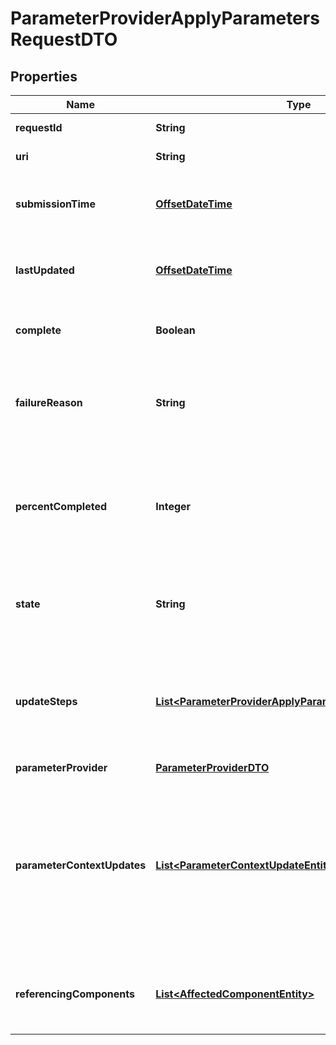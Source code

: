 # ParameterProviderApplyParametersRequestDTO

## Properties
Name | Type | Description | Notes
------------ | ------------- | ------------- | -------------
**requestId** | **String** | The ID of the request |  [optional]
**uri** | **String** | The URI for the request |  [optional]
**submissionTime** | [**OffsetDateTime**](OffsetDateTime.md) | The timestamp of when the request was submitted |  [optional]
**lastUpdated** | [**OffsetDateTime**](OffsetDateTime.md) | The timestamp of when the request was last updated |  [optional]
**complete** | **Boolean** | Whether or not the request is completed |  [optional]
**failureReason** | **String** | The reason for the request failing, or null if the request has not failed |  [optional]
**percentCompleted** | **Integer** | A value between 0 and 100 (inclusive) indicating how close the request is to completion |  [optional]
**state** | **String** | A description of the current state of the request |  [optional]
**updateSteps** | [**List&lt;ParameterProviderApplyParametersUpdateStepDTO&gt;**](ParameterProviderApplyParametersUpdateStepDTO.md) | The steps that are required in order to complete the request, along with the status of each |  [optional]
**parameterProvider** | [**ParameterProviderDTO**](ParameterProviderDTO.md) |  |  [optional]
**parameterContextUpdates** | [**List&lt;ParameterContextUpdateEntity&gt;**](ParameterContextUpdateEntity.md) | The Parameter Contexts updated by this Parameter Provider. This may not be populated until the request has successfully completed. |  [optional]
**referencingComponents** | [**List&lt;AffectedComponentEntity&gt;**](AffectedComponentEntity.md) | The components that are referenced by the update. |  [optional]
